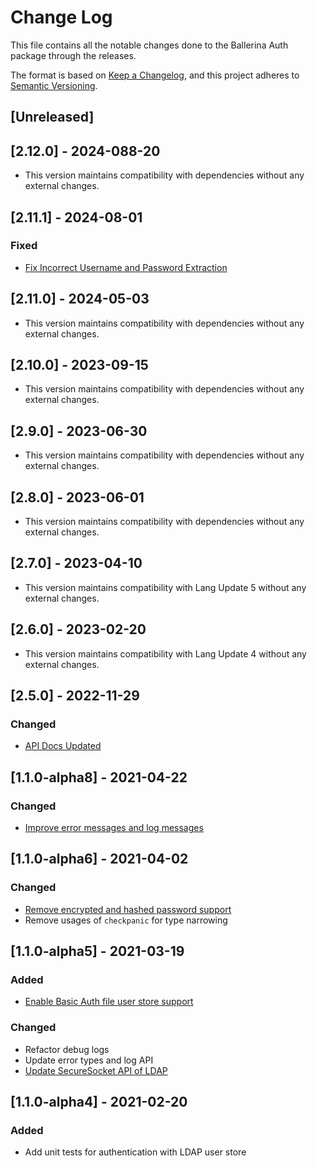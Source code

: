 # Change Log

This file contains all the notable changes done to the Ballerina Auth package through the releases.

The format is based on [Keep a Changelog](https://keepachangelog.com/en/1.0.0/), and this project adheres to [Semantic Versioning](https://semver.org/spec/v2.0.0.html).

## [Unreleased]

## [2.12.0] - 2024-088-20

- This version maintains compatibility with dependencies without any external changes.

## [2.11.1] - 2024-08-01

### Fixed
- [Fix Incorrect Username and Password Extraction](https://github.com/ballerina-platform/ballerina-library/issues/6773)

## [2.11.0] - 2024-05-03

- This version maintains compatibility with dependencies without any external changes.

## [2.10.0] - 2023-09-15

- This version maintains compatibility with dependencies without any external changes.

## [2.9.0] - 2023-06-30

- This version maintains compatibility with dependencies without any external changes.

## [2.8.0] - 2023-06-01

- This version maintains compatibility with dependencies without any external changes.

## [2.7.0] - 2023-04-10

- This version maintains compatibility with Lang Update 5 without any external changes.

## [2.6.0] - 2023-02-20

- This version maintains compatibility with Lang Update 4 without any external changes.

## [2.5.0] - 2022-11-29

### Changed
- [API Docs Updated](https://github.com/ballerina-platform/ballerina-standard-library/issues/3463)

## [1.1.0-alpha8] - 2021-04-22

### Changed
- [Improve error messages and log messages](https://github.com/ballerina-platform/ballerina-standard-library/issues/1242)

## [1.1.0-alpha6] - 2021-04-02

### Changed
- [Remove encrypted and hashed password support](https://github.com/ballerina-platform/ballerina-standard-library/issues/1214)
- Remove usages of `checkpanic` for type narrowing

## [1.1.0-alpha5] - 2021-03-19

### Added
- [Enable Basic Auth file user store support](https://github.com/ballerina-platform/ballerina-standard-library/issues/862)

### Changed
- Refactor debug logs
- Update error types and log API
- [Update SecureSocket API of LDAP](https://github.com/ballerina-platform/ballerina-standard-library/issues/1215)

## [1.1.0-alpha4] - 2021-02-20

### Added
- Add unit tests for authentication with LDAP user store
